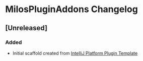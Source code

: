 <!-- Keep a Changelog guide -> https://keepachangelog.com -->

# MilosPluginAddons Changelog

## [Unreleased]
### Added
- Initial scaffold created from [IntelliJ Platform Plugin Template](https://github.com/JetBrains/intellij-platform-plugin-template)
